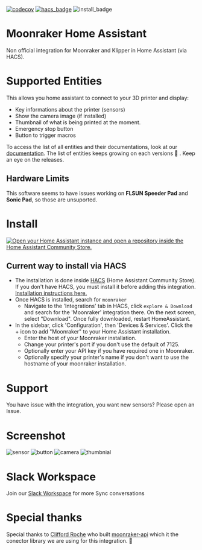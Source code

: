 [![codecov](https://codecov.io/github/marcolivierarsenault/moonraker-home-assistant/branch/main/graph/badge.svg?token=OT5PZG1QZE)](https://codecov.io/github/marcolivierarsenault/moonraker-home-assistant)
[![hacs_badge](https://img.shields.io/badge/HACS-Default-blue.svg)](https://github.com/custom-components/hacs)
![install_badge](https://img.shields.io/badge/dynamic/json?color=41BDF5&logo=home-assistant&label=integration%20usage&suffix=%20installs&cacheSeconds=15600&url=https://analytics.home-assistant.io/custom_integrations.json&query=$.moonraker.total)

# Moonraker Home Assistant

Non official integration for Moonraker and Klipper in Home Assistant (via HACS).

# Supported Entities

This allows you home assistant to connect to your 3D printer and display:

- Key informations about the printer (sensors)
- Show the camera image (if installed)
- Thumbnail of what is being printed at the moment.
- Emergency stop button
- Button to trigger macros

To access the list of all entities and their documentations, look at our [documentation](https://moonraker-home-assistant.readthedocs.io/en/latest/). The list of entities keeps growing on each versions :rocket: . Keep an eye on the releases.

## Hardware Limits

This software seems to have issues working on **FLSUN Speeder Pad** and **Sonic Pad**, so those are unsuported.

# Install

[![Open your Home Assistant instance and open a repository inside the Home Assistant Community Store.](https://my.home-assistant.io/badges/hacs_repository.svg)](https://my.home-assistant.io/redirect/hacs_repository/?owner=marcolivierarsenault&repository=moonraker-home-assistant&category=integration)

## Current way to install via HACS

- The installation is done inside [HACS](https://hacs.xyz/) (Home Assistant Community Store). If you don't have HACS, you must install it before adding this integration. [Installation instructions here.](https://hacs.xyz/docs/setup/download)
- Once HACS is installed, search for `moonraker`
  - Navigate to the 'Integrations' tab in HACS, click `explore & Download` and search for the 'Moonraker' integration there. On the next screen, select "Download". Once fully downloaded, restart HomeAssistant.
- In the sidebar, click 'Configuration', then 'Devices & Services'. Click the + icon to add "Moonraker" to your Home Assistant installation.
  - Enter the host of your Moonraker installation.
  - Change your printer's port if you don't use the default of 7125.
  - Optionally enter your API key if you have required one in Moonraker.
  - Optionally specify your printer's name if you don't want to use the hostname of your moonraker installation.

# Support

You have issue with the integration, you want new sensors? Please open an Issue.

# Screenshot

![sensor](https://raw.githubusercontent.com/marcolivierarsenault/moonraker-home-assistant/main/assets/sensors.png)
![button](https://raw.githubusercontent.com/marcolivierarsenault/moonraker-home-assistant/main/assets/button.png)
![camera](https://raw.githubusercontent.com/marcolivierarsenault/moonraker-home-assistant/main/assets/camera.png)
![thumbnial](https://raw.githubusercontent.com/marcolivierarsenault/moonraker-home-assistant/main/assets/thumbnail.png)

# Slack Workspace

Join our [Slack Workspace](https://join.slack.com/t/moonraker-ha/shared_invite/zt-1q7rqkttj-SQ5N7qm9d1h6HqIONpDhZA) for more Sync conversations

# Special thanks

Special thanks to [Clifford Roche](https://github.com/cmroche) who built [moonraker-api](https://github.com/cmroche/moonraker-api) which it the conector library we are using for this integration. 🚀
